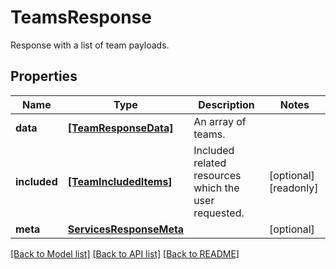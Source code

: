 # TeamsResponse

Response with a list of team payloads.
## Properties
Name | Type | Description | Notes
------------ | ------------- | ------------- | -------------
**data** | [**[TeamResponseData]**](TeamResponseData.md) | An array of teams. | 
**included** | [**[TeamIncludedItems]**](TeamIncludedItems.md) | Included related resources which the user requested. | [optional] [readonly] 
**meta** | [**ServicesResponseMeta**](ServicesResponseMeta.md) |  | [optional] 

[[Back to Model list]](README.md#documentation-for-models) [[Back to API list]](README.md#documentation-for-api-endpoints) [[Back to README]](README.md)


